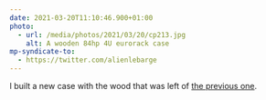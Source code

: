 ```yaml
---
date: 2021-03-20T11:10:46.900+01:00
photo:
  - url: /media/photos/2021/03/20/cp213.jpg
    alt: A wooden 84hp 4U eurorack case
mp-syndicate-to:
  - https://twitter.com/alienlebarge
---
```

I built a new case with the wood that was left of [the previous one](https://alienlebarge.ch/photos/2021/02/gknmk/).
